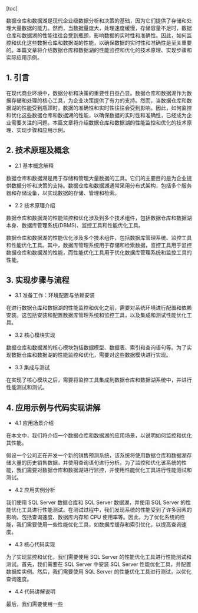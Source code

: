 
[toc]                    
                
                
数据仓库和数据湖是现代企业级数据分析和决策的基础，因为它们提供了存储和处理大量数据的能力。然而，当数据量庞大，处理速度缓慢，存储容量不足时，数据仓库和数据湖的性能往往会受到瓶颈，影响数据的实时性和准确性。因此，如何监控和优化这些数据仓库和数据湖的性能，以确保数据的实时性和准确性是至关重要的。本篇文章将介绍数据仓库和数据湖的性能监控和优化的技术原理、实现步骤和实际应用示例。

## 1. 引言

在现代商业环境中，数据分析和决策的重要性日益凸显。数据仓库和数据湖作为数据存储和处理的核心工具，为企业决策提供了有力的支持。然而，当数据仓库和数据湖的性能受到瓶颈时，数据的准确性和实时性往往会受到影响。因此，如何监控和优化这些数据仓库和数据湖的性能，以确保数据的实时性和准确性，已经成为企业需要关注的问题。本篇文章将介绍数据仓库和数据湖的性能监控和优化的技术原理、实现步骤和应用示例。

## 2. 技术原理及概念

- 2.1 基本概念解释

数据仓库和数据湖是用于存储和管理大量数据的工具。它们的主要目的是为企业提供数据分析和决策的支持。数据仓库和数据湖通常采用分布式架构，包括多个服务器和存储设备，以实现数据的存储、管理和检索。

- 2.2 技术原理介绍

数据仓库和数据湖的性能监控和优化涉及到多个技术组件，包括数据仓库和数据湖本身、数据库管理系统(DBMS)、监控工具和性能优化工具。

数据仓库和数据湖的性能优化涉及多个技术组件，包括数据库管理系统、监控工具和性能优化工具。其中，数据库管理系统用于存储和检索数据，监控工具用于监控数据仓库和数据湖的性能，而性能优化工具用于优化数据库管理系统和监控工具的性能。

## 3. 实现步骤与流程

- 3.1 准备工作：环境配置与依赖安装

在进行数据仓库和数据湖的性能监控和优化之前，需要对系统环境进行配置和依赖安装。这包括安装和配置数据库管理系统和监控工具，以及集成和测试性能优化工具。

- 3.2 核心模块实现

数据仓库和数据湖的核心模块包括数据模型、数据表、索引和查询语句等。为了实现数据仓库和数据湖的性能监控和优化，需要对这些数据模块进行实现。

- 3.3 集成与测试

在实现了核心模块之后，需要将监控工具集成到数据仓库和数据湖系统中，并进行性能测试和测试。

## 4. 应用示例与代码实现讲解

- 4.1 应用场景介绍

在本文中，我们将介绍一个数据仓库和数据湖的应用场景，以说明如何监控和优化其性能。

假设一个公司正在开发一个新的销售预测系统，该系统将使用数据仓库和数据湖存储大量的历史销售数据，并使用查询语句进行分析。为了监控和优化该系统的性能，我们需要对数据仓库和数据湖进行监控，并使用性能优化工具进行性能测试和测试。

- 4.2 应用实例分析

我们使用 SQL Server 数据仓库和 SQL Server 数据湖，并使用 SQL Server 的性能优化工具进行性能测试。在测试过程中，我们发现系统的性能受到了许多因素的影响，包括查询速度、数据库内存和 CPU 使用率等。因此，为了优化系统的性能，我们需要使用一些性能优化工具，如数据库缓存和索引优化，以提高查询速度。

- 4.3 核心代码实现

为了实现监控和优化，我们需要使用 SQL Server 的性能优化工具进行性能测试和测试。首先，我们需要在 SQL Server 中安装 SQL Server 性能优化工具，并配置数据库实例。然后，我们需要使用 SQL Server 的性能优化工具进行测试，以优化查询速度。

- 4.4 代码讲解说明

最后，我们需要使用一些

